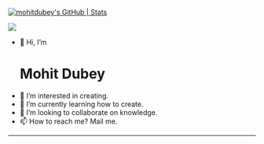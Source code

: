 [![mohitdubey's GitHub | Stats](https://stats.quine.sh/mohitdubey/github?theme=dark)](https://quine.sh?utm_source=widgets&utm_campaign=mohitdubey)

<img align='center'  src='https://raw.githubusercontent.com/TheDudeThatCode/TheDudeThatCode/master/Assets/Developer.gif'> </img>




- 👋 Hi, I’m <h1> Mohit Dubey </h1>
- 👀 I’m interested in creating.
- 🌱 I’m currently learning how to create.
- 💞️ I’m looking to collaborate on knowledge.
- 📫 How to reach me? Mail me.

<hr>








<!---
mohit-dubey66/mohit-dubey66 is a ✨ special ✨ repository because its `README.md` (this file) appears on your GitHub profile.
You can click the Preview link to take a look at your changes.
--->

